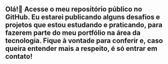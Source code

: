 ## Olá!👋 Acesse o meu repositório público no GitHub. Eu estarei publicando alguns desafios e projetos que estou estudando e praticando, para fazerem parte do meu portfólio na área da tecnologia. Fique à vontade para conferir e, caso queira entender mais a respeito, é só entrar em contato!

<!--
**Beatriz-jpg/Beatriz-jpg** is a ✨ _special_ ✨ repository because its `README.md` (this file) appears on your GitHub profile.

Here are some ideas to get you started:

- 🔭 I’m currently working on ...
- 🌱 I’m currently learning ...
- 👯 I’m looking to collaborate on ...
- 🤔 I’m looking for help with ...
- 💬 Ask me about ...
- 📫 How to reach me: ...
- 😄 Pronouns: ...
- ⚡ Fun fact: ...
-->
